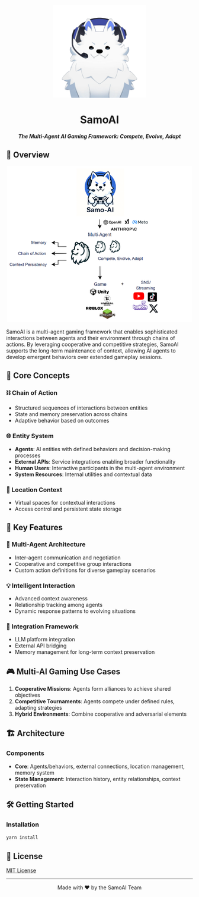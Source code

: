 <div align="center">

<img src="./docs/static/img/samo_mascot.png" alt="SamoAI Mascot" width="250" />

# SamoAI

<p>
  <em><strong>The Multi-Agent AI Gaming Framework: Compete, Evolve, Adapt</strong></em>
</p>

</div>

## 🌟 Overview

<div align="center">

<img src="./docs/static/img/overview.png" alt="SamoAI Overview" width="500" />

</div>

SamoAI is a multi-agent gaming framework that enables sophisticated interactions between agents and their environment through chains of actions. By leveraging cooperative and competitive strategies, SamoAI supports the long-term maintenance of context, allowing AI agents to develop emergent behaviors over extended gameplay sessions.

## 🧠 Core Concepts

### ⛓️ Chain of Action
- Structured sequences of interactions between entities
- State and memory preservation across chains
- Adaptive behavior based on outcomes

### 🌐 Entity System
- **Agents**: AI entities with defined behaviors and decision-making processes
- **External APIs**: Service integrations enabling broader functionality
- **Human Users**: Interactive participants in the multi-agent environment
- **System Resources**: Internal utilities and contextual data

### 📍 Location Context
- Virtual spaces for contextual interactions
- Access control and persistent state storage

## 🚀 Key Features

### 🤖 Multi-Agent Architecture
- Inter-agent communication and negotiation
- Cooperative and competitive group interactions
- Custom action definitions for diverse gameplay scenarios

### 💡 Intelligent Interaction
- Advanced context awareness
- Relationship tracking among agents
- Dynamic response patterns to evolving situations

### 🔗 Integration Framework
- LLM platform integration
- External API bridging
- Memory management for long-term context preservation

## 🎮 Multi-AI Gaming Use Cases

1. **Cooperative Missions**: Agents form alliances to achieve shared objectives
2. **Competitive Tournaments**: Agents compete under defined rules, adapting strategies
3. **Hybrid Environments**: Combine cooperative and adversarial elements

## 🏗️ Architecture

### Components
- **Core**: Agents/behaviors, external connections, location management, memory system
- **State Management**: Interaction history, entity relationships, context preservation

## 🛠️ Getting Started

### Installation
```bash
yarn install
```

## 📜 License
[MIT License](LICENSE)

---

<div align="center">
  
Made with ❤️ by the SamoAI Team

</div>
